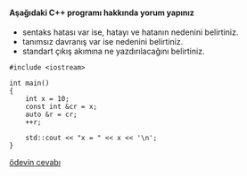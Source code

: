 #### Aşağıdaki C++ programı hakkında yorum yapınız

+ sentaks hatası var ise, hatayı ve hatanın nedenini belirtiniz.
+ tanımsız davranış var ise nedenini belirtiniz.
+ standart çıkış akımına ne yazdırılacağını belirtiniz.


```
#include <iostream>

int main()
{
	int x = 10;
	const int &cr = x;
	auto &r = cr;
	++r;

	std::cout << "x = " << x << '\n';
}
```

[ödevin cevabı](https://www.youtube.com/watch?v=AYVwPKvnmPI)
